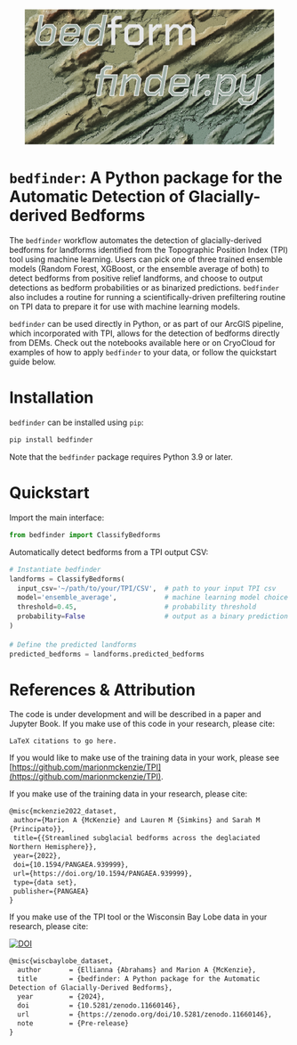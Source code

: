 <p align="center">
  <img width="450" src="https://github.com/elliesch/bedfinder/blob/main/figs/logo.png"/>
</p>

# `bedfinder`: A Python package for the Automatic Detection of Glacially-derived Bedforms

The `bedfinder` workflow automates the detection of glacially-derived bedforms for landforms identified from the Topographic Position Index (TPI) tool using machine learning. Users can pick one of three trained ensemble models (Random Forest, XGBoost, or the ensemble average of both) to detect bedforms from positive relief landforms, and choose to output detections as bedform probabilities or as binarized predictions. `bedfinder` also includes a routine for running a scientifically-driven prefiltering routine on TPI data to prepare it for use with machine learning models.

`bedfinder` can be used directly in Python, or as part of our ArcGIS pipeline, which incorporated with TPI, allows for the detection of bedforms directly from DEMs. Check out the notebooks available here or on CryoCloud for examples of how to apply `bedfinder` to your data, or follow the quickstart guide below.

# Installation

`bedfinder` can be installed using `pip`:

```bash
pip install bedfinder
```

Note that the `bedfinder` package requires Python 3.9 or later.

# Quickstart

Import the main interface:

```python
from bedfinder import ClassifyBedforms
```

Automatically detect bedforms from a TPI output CSV:

```python
# Instantiate bedfinder
landforms = ClassifyBedforms(
  input_csv='~/path/to/your/TPI/CSV',  # path to your input TPI csv
  model='ensemble_average',            # machine learning model choice
  threshold=0.45,                      # probability threshold
  probability=False                    # output as a binary prediction
)

# Define the predicted landforms
predicted_bedforms = landforms.predicted_bedforms
```

# References & Attribution
The code is under development and will be described in a paper and Jupyter Book.
If you make use of this code in your research, please cite:
```
LaTeX citations to go here.
```
If you would like to make use of the training data in your work, please see [https://github.com/marionmckenzie/TPI](https://github.com/marionmckenzie/TPI).

If you make use of the training data in your research, please cite:
```
@misc{mckenzie2022_dataset,
 author={Marion A {McKenzie} and Lauren M {Simkins} and Sarah M {Principato}},
 title={{Streamlined subglacial bedforms across the deglaciated Northern Hemisphere}},
 year={2022},
 doi={10.1594/PANGAEA.939999},
 url={https://doi.org/10.1594/PANGAEA.939999},
 type={data set},
 publisher={PANGAEA}
}
```

If you make use of the TPI tool or the Wisconsin Bay Lobe data in your research, please cite:

[![DOI](https://zenodo.org/badge/768265366.svg)](https://zenodo.org/doi/10.5281/zenodo.11660146)
```
@misc{wiscbaylobe_dataset,
  author       = {Ellianna {Abrahams} and Marion A {McKenzie},
  title        = {bedfinder: A Python package for the Automatic Detection of Glacially-Derived Bedforms},
  year         = {2024},
  doi          = {10.5281/zenodo.11660146},
  url          = {https://zenodo.org/doi/10.5281/zenodo.11660146},
  note         = {Pre-release}
}
```

